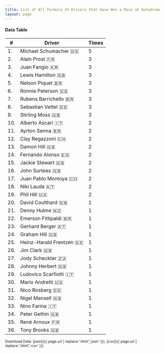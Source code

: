 ```yaml
---
title: List of All Formula 1® Drivers that Have Won a Race at Autodromo Nazionale di Monza
layout: page
---
```


<canvas id="chart" width="400" height="180"></canvas>
<script>
var data = {
    "datasets": [
        {
            "backgroundColor": "#f3a935",
            "borderColor": "#f68639",
            "borderWidth": 1,
            "data": [
                5.0,
                3.0,
                3.0,
                3.0,
                3.0,
                3.0,
                3.0,
                3.0,
                3.0,
                2.0,
                2.0,
                2.0,
                2.0,
                2.0,
                2.0,
                2.0,
                2.0,
                2.0,
                2.0,
                1.0,
                1.0,
                1.0,
                1.0,
                1.0,
                1.0,
                1.0,
                1.0,
                1.0,
                1.0,
                1.0,
                1.0,
                1.0,
                1.0,
                1.0,
                1.0,
                1.0
            ],
            "label": "Times"
        }
    ],
    "labels": [
        "Michael Schumacher 🇩🇪",
        "Alain Prost 🇫🇷",
        "Juan Fangio 🇦🇷",
        "Lewis Hamilton 🇬🇧",
        "Nelson Piquet 🇧🇷",
        "Ronnie Peterson 🇸🇪",
        "Rubens Barrichello 🇧🇷",
        "Sebastian Vettel 🇩🇪",
        "Stirling Moss 🇬🇧",
        "Alberto Ascari 🇮🇹",
        "Ayrton Senna 🇧🇷",
        "Clay Regazzoni 🇨🇭",
        "Damon Hill 🇬🇧",
        "Fernando Alonso 🇪🇸",
        "Jackie Stewart 🇬🇧",
        "John Surtees 🇬🇧",
        "Juan Pablo Montoya 🇨🇴",
        "Niki Lauda 🇦🇹",
        "Phil Hill 🇺🇸",
        "David Coulthard 🇬🇧",
        "Denny Hulme 🇳🇿",
        "Emerson Fittipaldi 🇧🇷",
        "Gerhard Berger 🇦🇹",
        "Graham Hill 🇬🇧",
        "Heinz-Harald Frentzen 🇩🇪",
        "Jim Clark 🇬🇧",
        "Jody Scheckter 🇿🇦",
        "Johnny Herbert 🇬🇧",
        "Ludovico Scarfiotti 🇮🇹",
        "Mario Andretti 🇺🇸",
        "Nico Rosberg 🇩🇪",
        "Nigel Mansell 🇬🇧",
        "Nino Farina 🇮🇹",
        "Peter Gethin 🇬🇧",
        "René Arnoux 🇫🇷",
        "Tony Brooks 🇬🇧"
    ]
};
var options = {
  legend: {
    display: false
  },
  scales: {
    xAxes: [{
      ticks: {
        beginAtZero: true,
        maxRotation: 180,
        display: window.innerWidth > 800
      }
    }],
    yAxes: [{
      ticks: {
        beginAtZero: true
      }
    }]
  },
  onResize: function(chart, size) {
    chart.options.scales.xAxes[0].ticks.display = size.width > 800;
  }
};
new Chart("chart", {
    data: data,
    type: 'bar',
    options: options
});
</script>



#### Data Table

| # | Driver | Times |
|--|--|--|
| 1. | Michael Schumacher 🇩🇪 | 5 |
| 2. | Alain Prost 🇫🇷 | 3 |
| 3. | Juan Fangio 🇦🇷 | 3 |
| 4. | Lewis Hamilton 🇬🇧 | 3 |
| 5. | Nelson Piquet 🇧🇷 | 3 |
| 6. | Ronnie Peterson 🇸🇪 | 3 |
| 7. | Rubens Barrichello 🇧🇷 | 3 |
| 8. | Sebastian Vettel 🇩🇪 | 3 |
| 9. | Stirling Moss 🇬🇧 | 3 |
| 10. | Alberto Ascari 🇮🇹 | 2 |
| 11. | Ayrton Senna 🇧🇷 | 2 |
| 12. | Clay Regazzoni 🇨🇭 | 2 |
| 13. | Damon Hill 🇬🇧 | 2 |
| 14. | Fernando Alonso 🇪🇸 | 2 |
| 15. | Jackie Stewart 🇬🇧 | 2 |
| 16. | John Surtees 🇬🇧 | 2 |
| 17. | Juan Pablo Montoya 🇨🇴 | 2 |
| 18. | Niki Lauda 🇦🇹 | 2 |
| 19. | Phil Hill 🇺🇸 | 2 |
| 20. | David Coulthard 🇬🇧 | 1 |
| 21. | Denny Hulme 🇳🇿 | 1 |
| 22. | Emerson Fittipaldi 🇧🇷 | 1 |
| 23. | Gerhard Berger 🇦🇹 | 1 |
| 24. | Graham Hill 🇬🇧 | 1 |
| 25. | Heinz-Harald Frentzen 🇩🇪 | 1 |
| 26. | Jim Clark 🇬🇧 | 1 |
| 27. | Jody Scheckter 🇿🇦 | 1 |
| 28. | Johnny Herbert 🇬🇧 | 1 |
| 29. | Ludovico Scarfiotti 🇮🇹 | 1 |
| 30. | Mario Andretti 🇺🇸 | 1 |
| 31. | Nico Rosberg 🇩🇪 | 1 |
| 32. | Nigel Mansell 🇬🇧 | 1 |
| 33. | Nino Farina 🇮🇹 | 1 |
| 34. | Peter Gethin 🇬🇧 | 1 |
| 35. | René Arnoux 🇫🇷 | 1 |
| 36. | Tony Brooks 🇬🇧 | 1 |

<small>Download Data: [json]({{ page.url | replace:'.html','.json' }}), [csv]({{ page.url | replace:'.html','.csv' }})</small>
